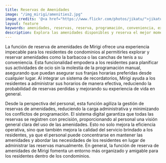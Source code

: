 ```yaml
---
title: Reservas de Amenidades
image: "/img_mirigi/amenities2.jpg"
image_credits: '@<a href="https://www.flickr.com/photos/jikatu/">jikatu</a>'
layout: feature
keywords: amenidades, reservas, reserva, programación, conveniencia, experiencia del residente
description: Explora las amenidades disponibles y reserva el mejor momento para ti, desde cualquier lugar. Pídele a Mirigi que te recuerde para que no lo olvides.
---
```

La función de reserva de amenidades de Mirigi ofrece una experiencia impecable para los residentes de condominios al permitirles explorar y reservar amenidades como la barbacoa o las canchas de tenis a su conveniencia. Esta funcionalidad empodera a los residentes para planificar sus actividades de ocio sin la molestia de la programación manual, asegurando que puedan asegurar sus franjas horarias preferidas desde cualquier lugar. Al integrar un sistema de recordatorios, Mirigi ayuda a los residentes a administrar sus horarios de manera efectiva, reduciendo la probabilidad de reservas perdidas y mejorando su experiencia de vida en general.

Desde la perspectiva del personal, esta función agiliza la gestión de reservas de amenidades, reduciendo la carga administrativa y minimizando los conflictos de programación. El sistema digital garantiza que todas las reservas se registren con precisión, proporcionando al personal una visión general clara del uso de las amenidades. Esto no solo mejora la eficiencia operativa, sino que también mejora la calidad del servicio brindado a los residentes, ya que el personal puede concentrarse en mantener las amenidades y abordar las necesidades de los residentes en lugar de administrar las reservas manualmente. En general, la función de reserva de amenidades de Mirigi fomenta un entorno más organizado y amigable para los residentes dentro de los condominios. 

